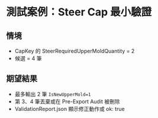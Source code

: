 # 測試案例：Steer Cap 最小驗證

## 情境
- CapKey 的 SteerRequiredUpperMoldQuantity = 2  
- 候選 = 4 筆

## 期望結果
- 最多輸出 2 筆 `IsNewUpperMold=1`  
- 第 3、4 筆丟棄或在 Pre-Export Audit 被刪除  
- ValidationReport.json 顯示修正動作或 ok: true
